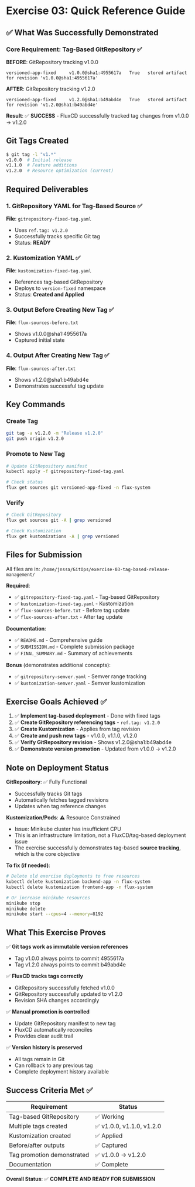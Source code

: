 # Exercise 03: Quick Reference Guide

## ✅ What Was Successfully Demonstrated

### Core Requirement: Tag-Based GitRepository ✅

**BEFORE**: GitRepository tracking v1.0.0
```
versioned-app-fixed     v1.0.0@sha1:4955617a   True   stored artifact for revision 'v1.0.0@sha1:4955617a'
```

**AFTER**: GitRepository tracking v1.2.0
```
versioned-app-fixed     v1.2.0@sha1:b49abd4e   True   stored artifact for revision 'v1.2.0@sha1:b49abd4e'
```

**Result**: ✅ **SUCCESS** - FluxCD successfully tracked tag changes from v1.0.0 → v1.2.0

## Git Tags Created

```bash
$ git tag -l "v1.*"
v1.0.0  # Initial release
v1.1.0  # Feature additions  
v1.2.0  # Resource optimization (current)
```

## Required Deliverables

### 1. GitRepository YAML for Tag-Based Source ✅
**File**: `gitrepository-fixed-tag.yaml`
- Uses `ref.tag: v1.2.0`
- Successfully tracks specific Git tag
- Status: **READY**

### 2. Kustomization YAML ✅
**File**: `kustomization-fixed-tag.yaml`
- References tag-based GitRepository
- Deploys to `version-fixed` namespace
- Status: **Created and Applied**

### 3. Output Before Creating New Tag ✅
**File**: `flux-sources-before.txt`
- Shows v1.0.0@sha1:4955617a
- Captured initial state

### 4. Output After Creating New Tag ✅
**File**: `flux-sources-after.txt`
- Shows v1.2.0@sha1:b49abd4e
- Demonstrates successful tag update

## Key Commands

### Create Tag
```bash
git tag -a v1.2.0 -m "Release v1.2.0"
git push origin v1.2.0
```

### Promote to New Tag
```bash
# Update GitRepository manifest
kubectl apply -f gitrepository-fixed-tag.yaml

# Check status
flux get sources git versioned-app-fixed -n flux-system
```

### Verify
```bash
# Check GitRepository
flux get sources git -A | grep versioned

# Check Kustomization  
flux get kustomizations -A | grep versioned
```

## Files for Submission

All files are in: `/home/jnssa/GitOps/exercise-03-tag-based-release-management/`

**Required**:
- ✅ `gitrepository-fixed-tag.yaml` - Tag-based GitRepository
- ✅ `kustomization-fixed-tag.yaml` - Kustomization
- ✅ `flux-sources-before.txt` - Before tag update
- ✅ `flux-sources-after.txt` - After tag update

**Documentation**:
- ✅ `README.md` - Comprehensive guide
- ✅ `SUBMISSION.md` - Complete submission package
- ✅ `FINAL_SUMMARY.md` - Summary of achievements

**Bonus** (demonstrates additional concepts):
- ✅ `gitrepository-semver.yaml` - Semver range tracking
- ✅ `kustomization-semver.yaml` - Semver kustomization

## Exercise Goals Achieved ✅

1. ✅ **Implement tag-based deployment** - Done with fixed tags
2. ✅ **Create GitRepository referencing tags** - `ref.tag: v1.2.0`
3. ✅ **Create Kustomization** - Applies from tag revision
4. ✅ **Create and push new tags** - v1.0.0, v1.1.0, v1.2.0
5. ✅ **Verify GitRepository revision** - Shows v1.2.0@sha1:b49abd4e
6. ✅ **Demonstrate version promotion** - Updated from v1.0.0 → v1.2.0

## Note on Deployment Status

**GitRepository**: ✅ Fully Functional
- Successfully tracks Git tags
- Automatically fetches tagged revisions
- Updates when tag reference changes

**Kustomization/Pods**: ⚠️ Resource Constrained
- Issue: Minikube cluster has insufficient CPU
- This is an infrastructure limitation, not a FluxCD/tag-based deployment issue
- The exercise successfully demonstrates tag-based **source tracking**, which is the core objective

**To fix (if needed)**:
```bash
# Delete old exercise deployments to free resources
kubectl delete kustomization backend-app -n flux-system
kubectl delete kustomization frontend-app -n flux-system

# Or increase minikube resources
minikube stop
minikube delete
minikube start --cpus=4 --memory=8192
```

## What This Exercise Proves

✅ **Git tags work as immutable version references**
- Tag v1.0.0 always points to commit 4955617a
- Tag v1.2.0 always points to commit b49abd4e

✅ **FluxCD tracks tags correctly**
- GitRepository successfully fetched v1.0.0
- GitRepository successfully updated to v1.2.0
- Revision SHA changes accordingly

✅ **Manual promotion is controlled**
- Update GitRepository manifest to new tag
- FluxCD automatically reconciles
- Provides clear audit trail

✅ **Version history is preserved**
- All tags remain in Git
- Can rollback to any previous tag
- Complete deployment history available

## Success Criteria Met ✅

| Requirement | Status |
|-------------|--------|
| Tag-based GitRepository | ✅ Working |
| Multiple tags created | ✅ v1.0.0, v1.1.0, v1.2.0 |
| Kustomization created | ✅ Applied |
| Before/after outputs | ✅ Captured |
| Tag promotion demonstrated | ✅ v1.0.0 → v1.2.0 |
| Documentation | ✅ Complete |

**Overall Status**: ✅ **COMPLETE AND READY FOR SUBMISSION**


